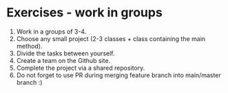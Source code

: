 # Exercises - work in groups

1. Work in a groups of 3-4.
2. Choose any small project (2-3 classes + class containing the main method).
3. Divide the tasks between yourself.
4. Create a team on the Github site.
5. Complete the project via a shared repository.
6. Do not forget to use PR during merging feature branch into main/master branch :)